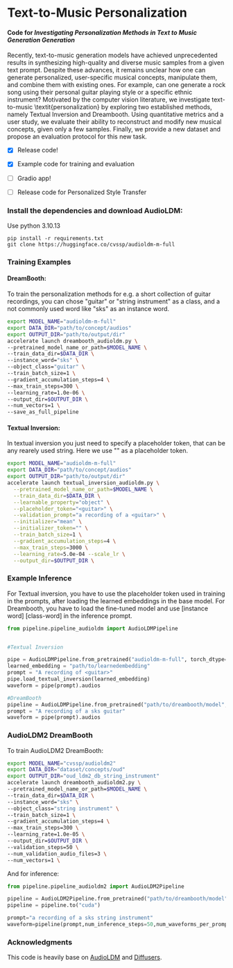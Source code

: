# Text-to-Music Personalization

#### Code for _Investigating Personalization Methods in Text to Music Generation Generation_

  

Recently, text-to-music generation models have achieved unprecedented results in synthesizing high-quality and diverse music samples from a given text prompt. Despite these advances, it remains unclear how one can generate personalized, user-specific musical concepts, manipulate them, and combine them with existing ones. For example, can one generate a rock song using their personal guitar playing style or a specific ethnic instrument? Motivated by the computer vision literature, we investigate text-to-music \textit{personalization} by exploring two established methods, namely Textual Inversion and Dreambooth. Using quantitative metrics and a user study, we evaluate their ability to reconstruct and modify new musical concepts, given only a few samples. Finally, we provide a new dataset and propose an evaluation protocol for this new task.

- [x] Release code!

- [x] Example code for training and evaluation

- [ ] Gradio app!

- [ ] Release code for Personalized Style Transfer
  
### Install the dependencies and download AudioLDM:
Use python 3.10.13
  ```
pip install -r requirements.txt
git clone https://huggingface.co/cvssp/audioldm-m-full
  ```
  
  ### Training Examples

  #### DreamBooth:

  To train the personalization methods for e.g. a short collection of guitar recordings, you can chose "guitar" or "string instrument" as a class, and a not commonly used word like "sks" as an instance word.
  
  ```bash
export MODEL_NAME="audioldm-m-full"
export DATA_DIR="path/to/concept/audios"
export OUTPUT_DIR="path/to/output/dir"
accelerate launch dreambooth_audioldm.py \
  --pretrained_model_name_or_path=$MODEL_NAME \
  --train_data_dir=$DATA_DIR \
  --instance_word="sks" \
  --object_class="guitar" \
  --train_batch_size=1 \
  --gradient_accumulation_steps=4 \
  --max_train_steps=300 \
  --learning_rate=1.0e-06 \
  --output_dir=$OUTPUT_DIR \
  --num_vectors=1 \
  --save_as_full_pipeline 
  ```

#### Textual Inversion:

In textual inversion you just need to specify a placeholder token, that can be any rearely used string. Here we use "<guitar>" as a placeholder token.

```bash
export MODEL_NAME="audioldm-m-full"
export DATA_DIR="path/to/concept/audios"
export OUTPUT_DIR="path/to/output/dir"
accelerate launch textual_inversion_audioldm.py \
  --pretrained_model_name_or_path=$MODEL_NAME \
  --train_data_dir=$DATA_DIR \
  --learnable_property="object" \
  --placeholder_token="<guitar>" \
  --validation_prompt="a recording of a <guitar>" \
  --initializer="mean" \
  --initializer_token="" \
  --train_batch_size=1 \
  --gradient_accumulation_steps=4 \
  --max_train_steps=3000 \
  --learning_rate=5.0e-04 --scale_lr \
  --output_dir=$OUTPUT_DIR \
```


### Example Inference

For Textual inversion, you have to use the placeholder token used in training in the prompts, after loading the learned embeddings in the base model. For Dreambooth, you have to load the fine-tuned model and use \[instance word\] \[class-word\] in the inference prompt.

```python
from pipeline.pipeline_audioldm import AudioLDMPipeline


#Textual Inversion

pipe = AudioLDMPipeline.from_pretrained("audioldm-m-full", torch_dtype=torch.float16).to("cuda")
learned_embedding = "path/to/learnedembedding"
prompt = "A recording of <guitar>"
pipe.load_textual_inversion(learned_embedding)
waveform = pipe(prompt).audios

#DreamBooth
pipeline = AudioLDMPipeline.from_pretrained("path/to/dreambooth/model", torch_dtype=torch.float16).to("cuda")
prompt = "A recording of a sks guitar"
waveform = pipe(prompt).audios
```

### AudioLDM2 DreamBooth

To train AudioLDM2 DreamBooth:

```bash
export MODEL_NAME="cvssp/audioldm2"
export DATA_DIR="dataset/concepts/oud"
export OUTPUT_DIR="oud_ldm2_db_string_instrument"
accelerate launch dreambooth_audioldm2.py \
--pretrained_model_name_or_path=$MODEL_NAME \
--train_data_dir=$DATA_DIR \
--instance_word="sks" \
--object_class="string instrument" \
--train_batch_size=1 \
--gradient_accumulation_steps=4 \
--max_train_steps=300 \
--learning_rate=1.0e-05 \
--output_dir=$OUTPUT_DIR \
--validation_steps=50 \
--num_validation_audio_files=3 \
--num_vectors=1 \
```

And for inference:

```python
from pipeline.pipeline_audioldm2 import AudioLDM2Pipeline

pipeline = AudioLDM2Pipeline.from_pretrained("path/to/dreambooth/model", torch_dtype=torch.float16)
pipeline = pipeline.to("cuda")

prompt="a recording of a sks string instrument"
waveform=pipeline(prompt,num_inference_steps=50,num_waveforms_per_prompt=1,audio_length_in_s=5.12).audios[0]
```

### Acknowledgments
This code is heavily  base on [AudioLDM](https://github.com/haoheliu/AudioLDM) and [Diffusers](https://github.com/huggingface/diffusers).